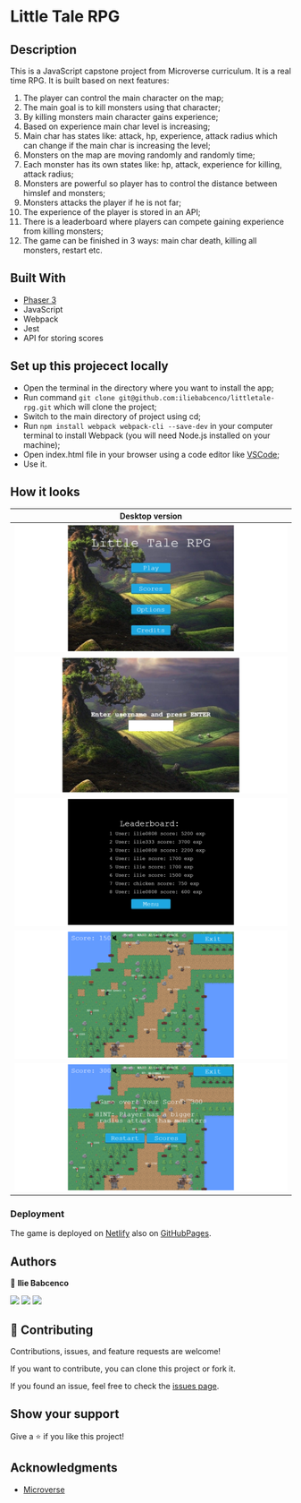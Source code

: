 # Little Tale RPG

## Description

This is a JavaScript capstone project from Microverse curriculum. It is a real time RPG. It is built based on next features:
1. The player can control the main character on the map;
2. The main goal is to kill monsters using that character;
3. By killing monsters main character gains experience;
4. Based on experience main char level is increasing;
5. Main char has states like: attack, hp, experience, attack radius which can change if the main char is increasing the level;
6. Monsters on the map are moving randomly and randomly time;
7. Each monster has its own states like: hp, attack, experience for killing, attack radius;
8. Monsters are powerful so player has to control the distance between himslef and  monsters;
9. Monsters attacks the player if he is not far;
10. The experience of the player is stored in an API;
11. There is a leaderboard where players can compete gaining experience from killing monsters;
12. The game can be finished in 3 ways: main char death, killing all monsters, restart etc.

## Built With

- [Phaser 3](https://phaser.io/phaser3)
- JavaScript
- Webpack
- Jest
- API for storing scores

## Set up this projecect locally

- Open the terminal in the directory where you want to install the app;
- Run command `git clone git@github.com:iliebabcenco/littletale-rpg.git` which will clone the project;
- Switch to the main directory of project using cd;
- Run `npm install webpack webpack-cli --save-dev` in your computer terminal to install Webpack (you will need Node.js installed on your machine);
- Open index.html file in your browser using a code editor like [VSCode](https://code.visualstudio.com/);
- Use it.

## How it looks

| Desktop version                    |
| ---------------------------------- |
| ![](src/assets/screenshots/2.png) |
| ![](src/assets/screenshots/1.png) |
| ![](src/assets/screenshots/3.png) |
| ![](src/assets/screenshots/4.png) |
| ![](src/assets/screenshots/5.png) |

### Deployment

The game is deployed on [Netlify](https://little-tale-rpg.netlify.app/) also on [GitHubPages](https://iliebabcenco.github.io/littletale-rpg/).

## Authors

👤 **Ilie Babcenco**

[![](https://img.shields.io/badge/GitHub-100000?style=for-the-badge&logo=github&logoColor=white)](https://github.com/iliebabcenco) [![](https://img.shields.io/badge/LinkedIn-0077B5?style=for-the-badge&logo=linkedin&logoColor=white)](https://www.linkedin.com/in/ilie-babcenco-72459a1b1/) [![](https://img.shields.io/badge/Twitter-1DA1F2?style=for-the-badge&logo=twitter&logoColor=white)](https://twitter.com/BabcencoIlie)

## 🤝 Contributing

Contributions, issues, and feature requests are welcome!

If you want to contribute, you can clone this project or fork it.

If you found an issue, feel free to check the [issues page](https://github.com/iliebabcenco/littletale-rpg/issues).

## Show your support

Give a ⭐️ if you like this project!

## Acknowledgments

- [Microverse](https://www.microverse.org/)
